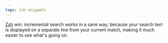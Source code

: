 ```yaml
---
tags: zsh snippets
---
```


[Zsh](/wiki/Zsh) win: incremental search works in a sane way, because your search text is displayed on a separate line from your current match, making it much easier to see what's going on.
